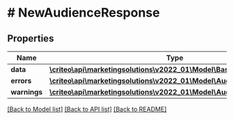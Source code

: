 # # NewAudienceResponse

## Properties

Name | Type | Description | Notes
------------ | ------------- | ------------- | -------------
**data** | [**\criteo\api\marketingsolutions\v2022_01\Model\BasicAudienceDefinition**](BasicAudienceDefinition.md) |  |
**errors** | [**\criteo\api\marketingsolutions\v2022_01\Model\AudienceError[]**](AudienceError.md) |  |
**warnings** | [**\criteo\api\marketingsolutions\v2022_01\Model\AudienceWarning[]**](AudienceWarning.md) |  |

[[Back to Model list]](../../README.md#models) [[Back to API list]](../../README.md#endpoints) [[Back to README]](../../README.md)
